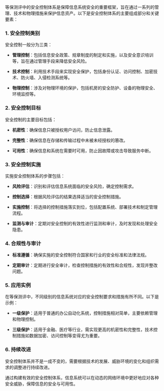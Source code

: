 等保测评中的安全控制体系是保障信息系统安全的重要框架，旨在通过一系列的管理、技术和物理措施来保护信息资产。以下是安全控制体系的主要组成部分和关键要素：

### 1. 安全控制类别
安全控制一般分为三类：

- **管理控制**：包括信息安全政策、规章制度的制定和实施，以及安全意识培训等，旨在通过管理手段来降低安全风险。
  
- **技术控制**：利用技术手段来实现安全保护，包括身份认证、访问控制、加密技术、防火墙、入侵检测系统等。

- **物理控制**：涉及对物理环境的保护，包括机房的安全防护、设备的物理安全、环境监控等。

### 2. 安全控制目标
安全控制的主要目标包括：

- **机密性**：确保信息只被授权用户访问，防止信息泄露。
  
- **完整性**：确保信息在存储和传输过程中未被未经授权的篡改。

- **可用性**：确保信息和系统在需要时可用，防止因故障或攻击导致服务中断。

### 3. 安全控制实施
实施安全控制体系的步骤包括：

- **风险评估**：识别和评估信息系统面临的安全风险，确定控制需求。

- **控制选择**：根据风险评估的结果选择适当的安全控制措施。

- **实施控制**：将选择的控制措施落实到位，包括配置系统、部署技术和制定管理流程。

- **监测与审计**：定期对安全控制的有效性进行监测和审计，及时发现和处理安全隐患。

### 4. 合规性与审计
- **标准遵循**：确保实施的安全控制符合国家和行业的安全标准和法律法规。
  
- **定期审计**：定期进行安全审计，检查控制措施的有效性和合规性，发现并整改问题。

### 5. 应用实例
在等保测评中，不同级别的信息系统对应的安全控制要求和措施有所不同。以下是示例：

- **一级保护**：适用于普通的办公自动化系统，控制措施相对简单，主要依赖管理和物理控制。
  
- **三级保护**：适用于金融、医疗等行业，需实现更高的机密性和完整性，技术控制措施如数据加密、访问控制等变得尤为重要。

### 6. 持续改进
安全控制体系并不是一成不变的，需要根据技术的发展、威胁环境的变化和组织需求的调整进行持续改进。

通过构建有效的安全控制体系，信息系统可以在动态的网络环境中更好地应对各种安全威胁，保障信息的安全与可用性。